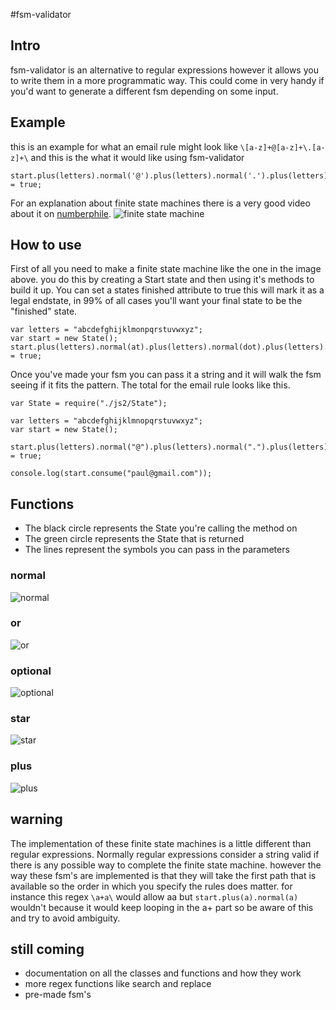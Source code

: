 #fsm-validator

## Intro
fsm-validator is an alternative to regular expressions however it allows you to write them in a more programmatic way.
This could come in very handy if you'd want to generate a different fsm depending on some input.

## Example
this is an example for what an email rule might look like `\[a-z]+@[a-z]+\.[a-z]+\`
and this is the what it would like using fsm-validator

    start.plus(letters).normal('@').plus(letters).normal('.').plus(letters).accepting = true;

For an explanation about finite state machines there is a very good video about it on [numberphile](https://www.youtube.com/watch?v=RjOCRYdg8BY).
![finite state machine](http://i.imgur.com/zV0H3uO.png)

## How to use
First of all you need to make a finite state machine like the one in the image above.
you do this by creating a Start state and then using it's methods to build it up.
You can set a states finished attribute to true this will mark it as a legal endstate,
in 99% of all cases you'll want your final state to be the "finished" state.
    
    var letters = "abcdefghijklmonpqrstuvwxyz";
    var start = new State();
    start.plus(letters).normal(at).plus(letters).normal(dot).plus(letters).finished = true;

Once you've made your fsm you can pass it a string and it will walk the fsm seeing if it fits the pattern.
The total for the email rule looks like this.

    var State = require("./js2/State");
    
    var letters = "abcdefghijklmnopqrstuvwxyz";
    var start = new State();
    
    start.plus(letters).normal("@").plus(letters).normal(".").plus(letters).accepting = true;
    
    console.log(start.consume("paul@gmail.com"));

## Functions
- The black circle represents the State you're calling the method on
- The green circle represents the State that is returned
- The lines represent the symbols you can pass in the parameters

### normal
![normal](http://i.imgur.com/vV0Lm9r.png)

### or
![or](http://i.imgur.com/kpwxd2G.png)

### optional
![optional](http://i.imgur.com/cUNFjPs.png)

### star
![star](http://i.imgur.com/gdUFnHl.png)

### plus
![plus](http://i.imgur.com/WXaxiXy.png)

## warning
The implementation of these finite state machines is a little different than regular expressions.
Normally regular expressions consider a string valid if there is any possible way to complete the finite state machine.
however the way these fsm's are implemented is that they will take the first path that is available so the order in which you specify the rules
does matter. for instance this regex `\a+a\` would allow aa but `start.plus(a).normal(a)` wouldn't because 
it would keep looping in the a+ part so be aware of this and try to avoid ambiguity.

## still coming
- documentation on all the classes and functions and how they work
- more regex functions like search and replace
- pre-made fsm's